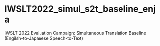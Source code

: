 # IWSLT2022_simul_s2t_baseline_enja
IWSLT 2022 Evaluation Campaign: Simultaneous Translation Baseline (Engilsh-to-Japanese Speech-to-Text)
